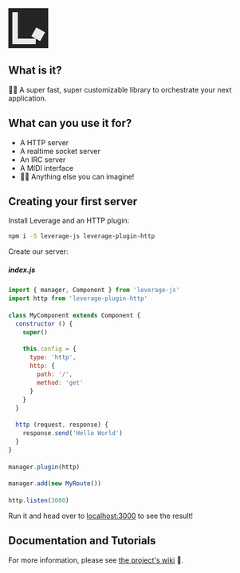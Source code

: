 <img src="/markdown-assets/leverage.png" width="80" height="80">

What is it?
-----------

👩‍💻 A super fast, super customizable library to orchestrate your next application.

What can you use it for?
------------------------

+ A HTTP server
+ A realtime socket server
+ An IRC server
+ A MIDI interface
+ 👩💭 Anything else you can imagine!

Creating your first server
--------------------------

Install Leverage and an HTTP plugin:

```bash
npm i -S leverage-js leverage-plugin-http
```

Create our server:

##### index.js

```js
import { manager, Component } from 'leverage-js'
import http from 'leverage-plugin-http'

class MyComponent extends Component {
  constructor () {
    super()

    this.config = {
      type: 'http',
      http: {
        path: '/',
        method: 'get'
      }
    }
  }

  http (request, response) {
    response.send('Hello World')
  }
}

manager.plugin(http)

manager.add(new MyRoute())

http.listen(3000)
```

Run it and head over to [localhost:3000](http://localhost:3000) to see the result!

Documentation and Tutorials
---------------------------

For more information, please see [the project's wiki](https://github.com/jakehamilton/leverage/wiki) 🚀.
